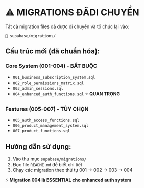 # ⚠️ MIGRATIONS ĐÃDI CHUYỂN

Tất cả migration files đã được di chuyển và tổ chức lại vào:

```
📁 supabase/migrations/
```

## Cấu trúc mới (đã chuẩn hóa):

### Core System (001-004) - BẮT BUỘC
- `001_business_subscription_system.sql`
- `002_role_permissions_matrix.sql` 
- `003_admin_sessions.sql`
- `004_enhanced_auth_functions.sql` ⭐ **QUAN TRỌNG**

### Features (005-007) - TÙY CHỌN
- `005_auth_access_functions.sql`
- `006_product_management_system.sql`
- `007_product_functions.sql`

## Hướng dẫn sử dụng:
1. Vào thư mục `supabase/migrations/`
2. Đọc file `README.md` để biết chi tiết
3. Chạy các migration theo thứ tự 001 → 002 → 003 → 004

⚡ **Migration 004 là ESSENTIAL cho enhanced auth system**
